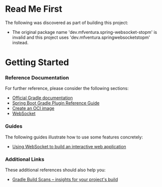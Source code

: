 # Read Me First
The following was discovered as part of building this project:

* The original package name 'dev.mfventura.spring-websocket-stopm' is invalid and this project uses 'dev.mfventura.springwebsocketstopm' instead.

# Getting Started

### Reference Documentation
For further reference, please consider the following sections:

* [Official Gradle documentation](https://docs.gradle.org)
* [Spring Boot Gradle Plugin Reference Guide](https://docs.spring.io/spring-boot/docs/3.2.0/gradle-plugin/reference/html/)
* [Create an OCI image](https://docs.spring.io/spring-boot/docs/3.2.0/gradle-plugin/reference/html/#build-image)
* [WebSocket](https://docs.spring.io/spring-boot/docs/3.2.0/reference/htmlsingle/index.html#messaging.websockets)

### Guides
The following guides illustrate how to use some features concretely:

* [Using WebSocket to build an interactive web application](https://spring.io/guides/gs/messaging-stomp-websocket/)

### Additional Links
These additional references should also help you:

* [Gradle Build Scans – insights for your project's build](https://scans.gradle.com#gradle)

